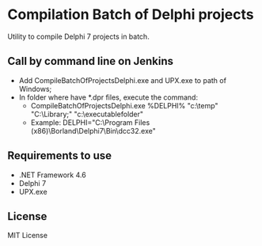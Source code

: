 # Compilation Batch of Delphi projects

Utility to compile Delphi 7 projects in batch.

## Call by command line on Jenkins


 - Add CompileBatchOfProjectsDelphi.exe and UPX.exe to path of Windows;
 - In folder where have *.dpr files, execute the command: 
   - CompileBatchOfProjectsDelphi.exe %DELPHI% "c:\temp" "C:\Library;" "c:\executablefolder"
   - Example: DELPHI="C:\Program Files (x86)\Borland\Delphi7\Bin\dcc32.exe"


  
## Requirements to use

- .NET Framework 4.6
- Delphi 7
- UPX.exe

## License

MIT License
